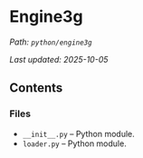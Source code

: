 # Engine3g

_Path: `python/engine3g`_

_Last updated: 2025-10-05_


## Contents

### Files

- `__init__.py` – Python module.
- `loader.py` – Python module.
